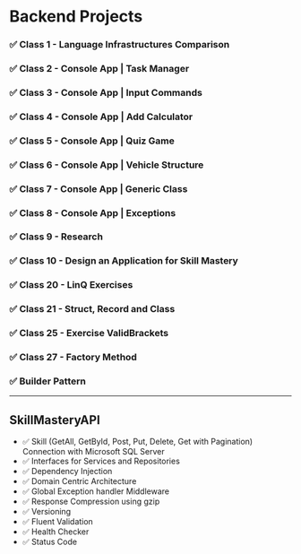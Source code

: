 # Backend Projects

### ✅ Class 1 - Language Infrastructures Comparison 
### ✅ Class 2 - Console App | Task Manager  
### ✅ Class 3 - Console App | Input Commands  
### ✅ Class 4 - Console App | Add Calculator 
### ✅ Class 5 - Console App | Quiz Game
### ✅ Class 6 - Console App | Vehicle Structure 
### ✅ Class 7 - Console App | Generic Class
### ✅ Class 8 - Console App | Exceptions
### ✅ Class 9 - Research
### ✅ Class 10 - Design an Application for Skill Mastery
### ✅ Class 20 - LinQ Exercises
### ✅ Class 21 - Struct, Record and Class
### ✅ Class 25 - Exercise ValidBrackets
### ✅ Class 27 - Factory Method
### ✅ Builder Pattern

___
## SkillMasteryAPI 
-  ✅  Skill (GetAll, GetById, Post, Put, Delete, Get with Pagination) Connection with Microsoft SQL Server
-  ✅  Interfaces for Services and Repositories
-  ✅  Dependency Injection
-  ✅  Domain Centric Architecture
-  ✅  Global Exception handler Middleware
-  ✅  Response Compression using gzip
-  ✅  Versioning
-  ✅  Fluent Validation
-  ✅  Health Checker
-  ✅  Status Code